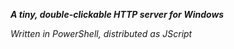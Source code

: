 **_A tiny, double-clickable HTTP server for Windows_**

_Written in PowerShell, distributed as JScript_
